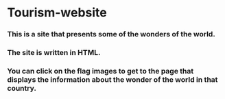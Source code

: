 # Tourism-website
### This is a site that presents some of the wonders of the world. 
### The site is written in HTML.
### You can click on the flag images to get to the page that displays the information about the wonder of the world in that country.
